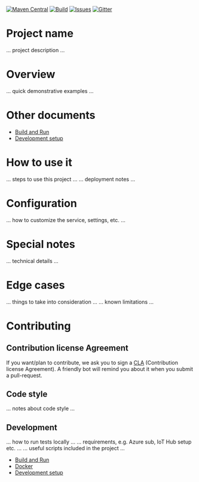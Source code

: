 [![Maven Central][maven-badge]][maven-url]
[![Build][build-badge]][build-url]
[![Issues][issues-badge]][issues-url]
[![Gitter][gitter-badge]][gitter-url]

Project name
============

... project description ...

Overview
========

... quick demonstrative examples ...

Other documents
===============

* [Build and Run](project/docs/BUILD.md)
* [Development setup](project/docs/DEV-SETUP.md)

How to use it
=============

... steps to use this project ...
... deployment notes ...

Configuration
=============

... how to customize the service, settings, etc. ...

Special notes
=============

... technical details ...

Edge cases
==========

... things to take into consideration ...
... known limitations ...

Contributing
============

## Contribution license Agreement

If you want/plan to contribute, we ask you to sign a [CLA](https://cla.microsoft.com/) 
(Contribution license Agreement). A friendly bot will remind you about it when you submit 
a pull-request.

## Code style

... notes about code style ...

## Development

... how to run tests locally ...
... requirements, e.g. Azure sub, IoT Hub setup etc. ...
... useful scripts included in the project ...

* [Build and Run](project/docs/BUILD.md)
* [Docker](project/docs/DOCKER.md)
* [Development setup](project/docs/DEV-SETUP.md)

[maven-badge]: https://img.shields.io/maven-central/v/com.microsoft.azure.iot/[ABCDEFG].svg
[maven-url]: http://search.maven.org/#search%7Cga%7C1%7Ca%3A%22[ABCDEFG]%22
[build-badge]: https://api.travis-ci.com/Azure/microservice-template-dotnet-ws.svg?token=Ne4bYvppJihDwJ89ybGC
[build-url]: https://travis-ci.com/Azure/microservice-template-dotnet-ws
[issues-badge]: https://img.shields.io/github/issues/azure/microservice-template-dotnet-ws.svg
[issues-url]: https://github.com/azure/microservice-template-dotnet-ws/issues
[gitter-badge]: https://img.shields.io/gitter/room/azure-iot/pcs.js.svg
[gitter-url]: https://gitter.im/azure-iot/pcs
